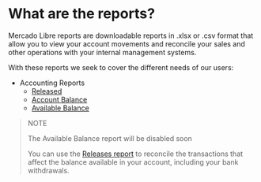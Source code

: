 # What are the reports?

Mercado Libre reports are downloadable reports in .xlsx or .csv format that allow you to view your account movements and reconcile your sales and other operations with your internal management systems.

With these reports we seek to cover the different needs of our users:

* Accounting Reports
    + [Released](https://www.mercadopago[FAKER][URL][DOMAIN]/developers/en/guides/manage-account/reports/released-money/introduction)
    + [Account Balance](https://www.mercadopago[FAKER][URL][DOMAIN]/developers/en/guides/manage-account/reports/account-money/introduction)
    + [Available Balance](https://www.mercadopago[FAKER][URL][DOMAIN]/developers/en/guides/manage-account/reports/available-money/introduction)

> NOTE
>
> The Available Balance report will be disabled soon
>
> You can use the [Releases report](https://www.mercadopago[FAKER][URL][DOMAIN]/developers/en/guides/manage-account/reports/released-money/introduction) to reconcile the transactions that affect the balance available in your account, including your bank withdrawals.
